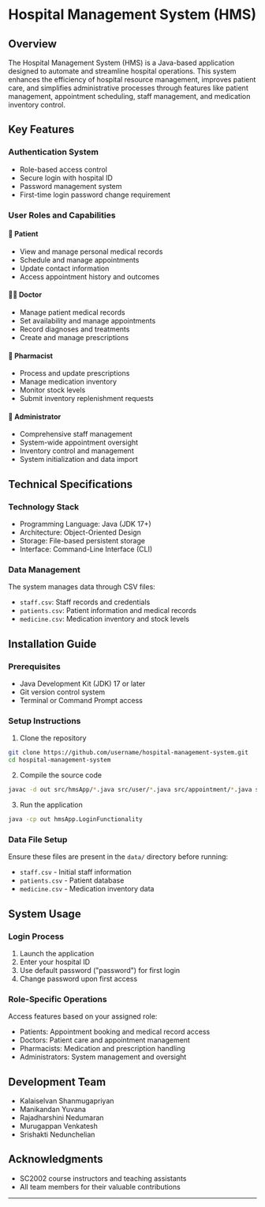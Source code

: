 # Hospital Management System (HMS)

## Overview
The Hospital Management System (HMS) is a Java-based application designed to automate and streamline hospital operations. This system enhances the efficiency of hospital resource management, improves patient care, and simplifies administrative processes through features like patient management, appointment scheduling, staff management, and medication inventory control.

## Key Features

### Authentication System
- Role-based access control
- Secure login with hospital ID
- Password management system
- First-time login password change requirement

### User Roles and Capabilities

#### 🏥 Patient
- View and manage personal medical records
- Schedule and manage appointments
- Update contact information
- Access appointment history and outcomes

#### 👨‍⚕️ Doctor
- Manage patient medical records
- Set availability and manage appointments
- Record diagnoses and treatments
- Create and manage prescriptions

#### 💊 Pharmacist
- Process and update prescriptions
- Manage medication inventory
- Monitor stock levels
- Submit inventory replenishment requests

#### 👤 Administrator
- Comprehensive staff management
- System-wide appointment oversight
- Inventory control and management
- System initialization and data import

## Technical Specifications

### Technology Stack
- Programming Language: Java (JDK 17+)
- Architecture: Object-Oriented Design
- Storage: File-based persistent storage
- Interface: Command-Line Interface (CLI)

### Data Management
The system manages data through CSV files:
- `staff.csv`: Staff records and credentials
- `patients.csv`: Patient information and medical records
- `medicine.csv`: Medication inventory and stock levels

## Installation Guide

### Prerequisites
- Java Development Kit (JDK) 17 or later
- Git version control system
- Terminal or Command Prompt access

### Setup Instructions

1. Clone the repository
```bash
git clone https://github.com/username/hospital-management-system.git
cd hospital-management-system
```

2. Compile the source code
```bash
javac -d out src/hmsApp/*.java src/user/*.java src/appointment/*.java src/inventory/*.java
```

3. Run the application
```bash
java -cp out hmsApp.LoginFunctionality
```

### Data File Setup
Ensure these files are present in the `data/` directory before running:
- `staff.csv` - Initial staff information
- `patients.csv` - Patient database
- `medicine.csv` - Medication inventory data

## System Usage

### Login Process
1. Launch the application
2. Enter your hospital ID
3. Use default password ("password") for first login
4. Change password upon first access

### Role-Specific Operations
Access features based on your assigned role:
- Patients: Appointment booking and medical record access
- Doctors: Patient care and appointment management
- Pharmacists: Medication and prescription handling
- Administrators: System management and oversight

## Development Team

- Kalaiselvan Shanmugapriyan
- Manikandan Yuvana
- Rajadharshini Nedumaran
- Murugappan Venkatesh
- Srishakti Nedunchelian


## Acknowledgments
- SC2002 course instructors and teaching assistants
- All team members for their valuable contributions

---
